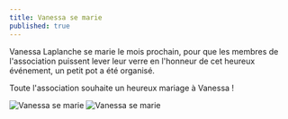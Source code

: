 ```yaml
---
title: Vanessa se marie
published: true
---
```


Vanessa Laplanche se marie le mois prochain, pour que les membres de l'association puissent lever leur verre en l'honneur de cet heureux événement, un petit pot a été organisé.

Toute l'association souhaite un heureux mariage à Vanessa !

![Vanessa se marie]({{site.baseurl}}/media/mariage-vanessa-table.jpg)
![Vanessa se marie]({{site.baseurl}}/media/mariage-vanessa-couple.jpg)


